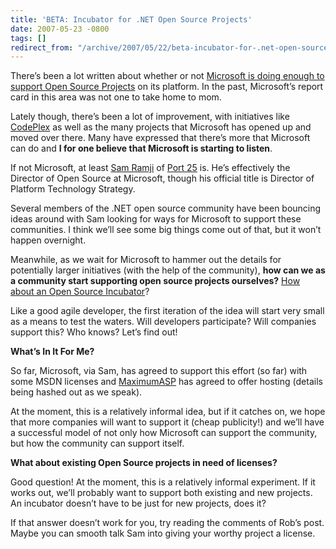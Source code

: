 ```yaml
---
title: 'BETA: Incubator for .NET Open Source Projects'
date: 2007-05-23 -0800
tags: []
redirect_from: "/archive/2007/05/22/beta-incubator-for-.net-open-source-projects.aspx/"
---
```


There’s been a lot written about whether or not [Microsoft is doing
enough to support Open Source
Projects](http://blog.davestechshop.net/archive/2006/09/16/MicrosoftShouldSupportOpenSource.aspx?Pending=true "Microsoft Should Financially Support Open Source Projects")
on its platform. In the past, Microsoft’s report card in this area was
not one to take home to mom.

Lately though, there’s been a lot of improvement, with initiatives like
[CodePlex](http://codeplex.com/ "CodePlex") as well as the many projects
that Microsoft has opened up and moved over there. Many have expressed
that there’s more that Microsoft can do and **I for one believe that
Microsoft is starting to listen**.

If not Microsoft, at least [Sam
Ramji](http://samus.typepad.com/ "Sam Ramji") of [Port
25](http://port25.technet.com/ "Port25") is. He’s effectively the
Director of Open Source at Microsoft, though his official title is
Director of Platform Technology Strategy.

Several members of the .NET open source community have been bouncing
ideas around with Sam looking for ways for Microsoft to support these
communities. I think we’ll see some big things come out of that, but it
won’t happen overnight.

Meanwhile, as we wait for Microsoft to hammer out the details for
potentially larger initiatives (with the help of the community), **how
can we as a community start supporting open source projects ourselves?**
[How about an Open Source
Incubator](http://blog.wekeroad.com/archive/2007/05/22/Needed-An-Open-Source-Rock-Star.aspx "Open Source Incubator")?

Like a good agile developer, the first iteration of the idea will start
very small as a means to test the waters. Will developers participate?
Will companies support this? Who knows? Let’s find out!

**What’s In It For Me?**

So far, Microsoft, via Sam, has agreed to support this effort (so far)
with some MSDN licenses and
[MaximumASP](http://www.maximumasp.com/ "MaximumASP") has agreed to
offer hosting (details being hashed out as we speak).

At the moment, this is a relatively informal idea, but if it catches on,
we hope that more companies will want to support it (cheap publicity!)
and we’ll have a successful model of not only how Microsoft can support
the community, but how the community can support itself.

**What about existing Open Source projects in need of licenses?**

Good question! At the moment, this is a relatively informal experiment.
If it works out, we’ll probably want to support both existing and new
projects. An incubator doesn’t have to be just for new projects, does
it?

If that answer doesn’t work for you, try reading the comments of Rob’s
post. Maybe you can smooth talk Sam into giving your worthy project a
license.


